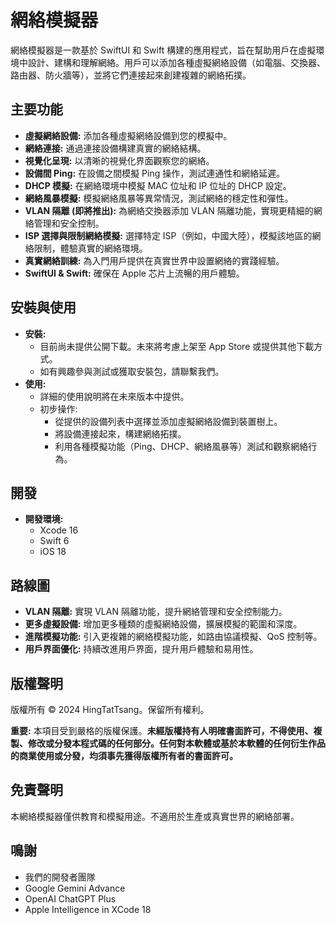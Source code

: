 # 網絡模擬器

網絡模擬器是一款基於 SwiftUI 和 Swift 構建的應用程式，旨在幫助用戶在虛擬環境中設計、建構和理解網絡。用戶可以添加各種虛擬網絡設備（如電腦、交換器、路由器、防火牆等），並將它們連接起來創建複雜的網絡拓撲。

## 主要功能

* **虛擬網絡設備:** 添加各種虛擬網絡設備到您的模擬中。
* **網絡連接:** 通過連接設備構建真實的網絡結構。
* **視覺化呈現:** 以清晰的視覺化界面觀察您的網絡。
* **設備間 Ping:** 在設備之間模擬 Ping 操作，測試連通性和網絡延遲。
* **DHCP 模擬:** 在網絡環境中模擬 MAC 位址和 IP 位址的 DHCP 設定。
* **網絡風暴模擬:** 模擬網絡風暴等異常情況，測試網絡的穩定性和彈性。
* **VLAN 隔離 (即將推出):** 為網絡交換器添加 VLAN 隔離功能，實現更精細的網絡管理和安全控制。
* **ISP 選擇與限制網絡模擬:** 選擇特定 ISP（例如，中國大陸），模擬該地區的網絡限制，體驗真實的網絡環境。
* **真實網絡訓練:** 為入門用戶提供在真實世界中設置網絡的實踐經驗。
* **SwiftUI & Swift:** 確保在 Apple 芯片上流暢的用戶體驗。

## 安裝與使用

* **安裝:** 
    * 目前尚未提供公開下載。未來將考慮上架至 App Store 或提供其他下載方式。
    * 如有興趣參與測試或獲取安裝包，請聯繫我們。
* **使用:** 
    * 詳細的使用說明將在未來版本中提供。
    * 初步操作: 
        * 從提供的設備列表中選擇並添加虛擬網絡設備到裝置樹上。
        * 將設備連接起來，構建網絡拓撲。
        * 利用各種模擬功能（Ping、DHCP、網絡風暴等）測試和觀察網絡行為。

## 開發

* **開發環境:** 
    * Xcode 16
    * Swift 6
    * iOS 18

## 路線圖

* **VLAN 隔離:** 實現 VLAN 隔離功能，提升網絡管理和安全控制能力。
* **更多虛擬設備:** 增加更多種類的虛擬網絡設備，擴展模擬的範圍和深度。
* **進階模擬功能:** 引入更複雜的網絡模擬功能，如路由協議模擬、QoS 控制等。
* **用戶界面優化:** 持續改進用戶界面，提升用戶體驗和易用性。

## 版權聲明

版權所有 © 2024 HingTatTsang。保留所有權利。

**重要:** 本項目受到嚴格的版權保護。**未經版權持有人明確書面許可，不得使用、複製、修改或分發本程式碼的任何部分。任何對本軟體或基於本軟體的任何衍生作品的商業使用或分發，均須事先獲得版權所有者的書面許可。**

## 免責聲明

本網絡模擬器僅供教育和模擬用途。不適用於生產或真實世界的網絡部署。

## 鳴謝

* 我們的開發者團隊
* Google Gemini Advance
* OpenAI ChatGPT Plus
* Apple Intelligence in XCode 18
